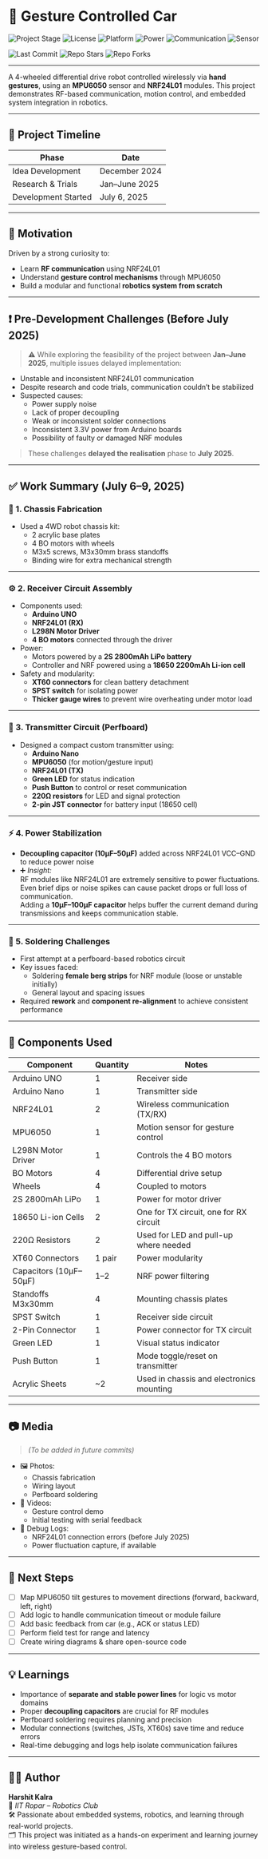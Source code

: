 # 🤖 Gesture Controlled Car

![Project Stage](https://img.shields.io/badge/status-Prototype-orange)
![License](https://img.shields.io/badge/license-MIT-blue)
![Platform](https://img.shields.io/badge/platform-Arduino%20UNO%20%7C%20Nano-blue)
![Power](https://img.shields.io/badge/power-LiPo%202S%20%2B%2018650-red)
![Communication](https://img.shields.io/badge/communication-NRF24L01-yellowgreen)
![Sensor](https://img.shields.io/badge/sensor-MPU6050-lightgrey)

![Last Commit](https://img.shields.io/github/last-commit/harshitkalra03/Gesture_Controlled_Car)
![Repo Stars](https://img.shields.io/github/stars/harshitkalra03/Gesture_Controlled_Car?style=social)
![Repo Forks](https://img.shields.io/github/forks/harshitkalra03/Gesture_Controlled_Car?style=social)

---

A 4-wheeled differential drive robot controlled wirelessly via **hand gestures**, using an **MPU6050** sensor and **NRF24L01** modules. This project demonstrates RF-based communication, motion control, and embedded system integration in robotics.

---

## 📅 Project Timeline

| Phase                 | Date             |
|-----------------------|------------------|
| Idea Development      | December 2024    |
| Research & Trials     | Jan–June 2025    |
| Development Started   | July 6, 2025     |

---

## 🎯 Motivation

Driven by a strong curiosity to:
- Learn **RF communication** using NRF24L01
- Understand **gesture control mechanisms** through MPU6050
- Build a modular and functional **robotics system from scratch**

---

## ❗ Pre-Development Challenges (Before July 2025)

> ⚠️ While exploring the feasibility of the project between **Jan–June 2025**, multiple issues delayed implementation:

- Unstable and inconsistent NRF24L01 communication
- Despite research and code trials, communication couldn’t be stabilized
- Suspected causes:
  - Power supply noise
  - Lack of proper decoupling
  - Weak or inconsistent solder connections
  - Inconsistent 3.3V power from Arduino boards
  - Possibility of faulty or damaged NRF modules

> These challenges **delayed the realisation** phase to **July 2025**.

---

## ✅ Work Summary (July 6–9, 2025)

### 🧱 1. Chassis Fabrication
- Used a 4WD robot chassis kit:
  - 2 acrylic base plates
  - 4 BO motors with wheels
  - M3x5 screws, M3x30mm brass standoffs
  - Binding wire for extra mechanical strength

---

### ⚙️ 2. Receiver Circuit Assembly
- Components used:
  - **Arduino UNO**
  - **NRF24L01 (RX)**
  - **L298N Motor Driver**
  - **4 BO motors** connected through the driver
- Power:
  - Motors powered by a **2S 2800mAh LiPo battery**
  - Controller and NRF powered using a **18650 2200mAh Li-ion cell**
- Safety and modularity:
  - **XT60 connectors** for clean battery detachment
  - **SPST switch** for isolating power
  - **Thicker gauge wires** to prevent wire overheating under motor load

---

### 📡 3. Transmitter Circuit (Perfboard)
- Designed a compact custom transmitter using:
  - **Arduino Nano**
  - **MPU6050** (for motion/gesture input)
  - **NRF24L01 (TX)**
  - **Green LED** for status indication
  - **Push Button** to control or reset communication
  - **220Ω resistors** for LED and signal protection
  - **2-pin JST connector** for battery input (18650 cell)

---

### ⚡ 4. Power Stabilization
- **Decoupling capacitor (10µF–50µF)** added across NRF24L01 VCC–GND to reduce power noise
- ➕ *Insight:*  
  RF modules like NRF24L01 are extremely sensitive to power fluctuations. Even brief dips or noise spikes can cause packet drops or full loss of communication.  
  Adding a **10μF–100μF capacitor** helps buffer the current demand during transmissions and keeps communication stable.

---

### 🔧 5. Soldering Challenges
- First attempt at a perfboard-based robotics circuit
- Key issues faced:
  - Soldering **female berg strips** for NRF module (loose or unstable initially)
  - General layout and spacing issues
- Required **rework** and **component re-alignment** to achieve consistent performance

---

## 🧰 Components Used

| Component             | Quantity | Notes                                      |
|------------------------|----------|--------------------------------------------|
| Arduino UNO            | 1        | Receiver side                              |
| Arduino Nano           | 1        | Transmitter side                           |
| NRF24L01               | 2        | Wireless communication (TX/RX)             |
| MPU6050                | 1        | Motion sensor for gesture control          |
| L298N Motor Driver     | 1        | Controls the 4 BO motors                   |
| BO Motors              | 4        | Differential drive setup                   |
| Wheels                 | 4        | Coupled to motors                          |
| 2S 2800mAh LiPo        | 1        | Power for motor driver                     |
| 18650 Li-ion Cells     | 2        | One for TX circuit, one for RX circuit     |
| 220Ω Resistors         | 2        | Used for LED and pull-up where needed      |
| XT60 Connectors        | 1 pair   | Power modularity                           |
| Capacitors (10µF–50µF) | 1–2      | NRF power filtering                        |
| Standoffs M3x30mm      | 4        | Mounting chassis plates                    |
| SPST Switch            | 1        | Receiver side circuit                      |
| 2-Pin Connector        | 1        | Power connector for TX circuit             |
| Green LED              | 1        | Visual status indicator                    |
| Push Button            | 1        | Mode toggle/reset on transmitter           |
| Acrylic Sheets         | ~2       | Used in chassis and electronics mounting   |

---

## 📷 Media

> *(To be added in future commits)*

- 🖼️ Photos:
  - Chassis fabrication
  - Wiring layout
  - Perfboard soldering
- 🎥 Videos:
  - Gesture control demo
  - Initial testing with serial feedback
- 📑 Debug Logs:
  - NRF24L01 connection errors (before July 2025)
  - Power fluctuation capture, if available

---

## 🚀 Next Steps

- [ ] Map MPU6050 tilt gestures to movement directions (forward, backward, left, right)
- [ ] Add logic to handle communication timeout or module failure
- [ ] Add basic feedback from car (e.g., ACK or status LED)
- [ ] Perform field test for range and latency
- [ ] Create wiring diagrams & share open-source code

---

## 💡 Learnings

- Importance of **separate and stable power lines** for logic vs motor domains
- Proper **decoupling capacitors** are crucial for RF modules
- Perfboard soldering requires planning and precision
- Modular connections (switches, JSTs, XT60s) save time and reduce errors
- Real-time debugging and logs help isolate communication failures

---

## 👨‍💻 Author

**Harshit Kalra**  
📍 *IIT Ropar – Robotics Club*  
🛠️ Passionate about embedded systems, robotics, and learning through real-world projects.  
🗂️ This project was initiated as a hands-on experiment and learning journey into wireless gesture-based control.
